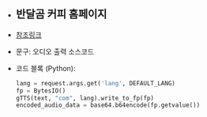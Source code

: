 * ## 반달곰 커피 홈페이지

* [참조링크](https://반달곰커피)
  
* 문구: 오디오 출력 소스코드
  
* 코드 블록 (Python):
  ```python
  lang = request.args.get('lang', DEFAULT_LANG)
  fp = BytesIO()
  gTTS(text, "com", lang).write_to_fp(fp)
  encoded_audio_data = base64.b64encode(fp.getvalue())
